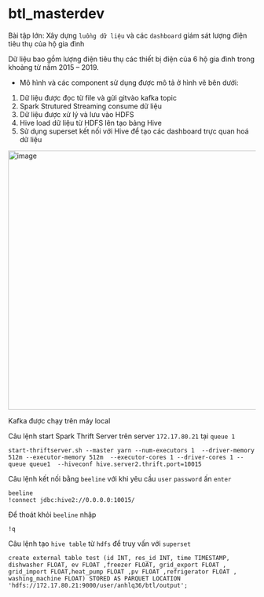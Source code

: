 # btl_masterdev
Bài tập lớn: Xây dựng `luồng dữ liệu` và các `dashboard` giám sát lượng điện tiêu thụ của hộ gia đình

Dữ liệu bao gồm lượng điện tiêu thụ các thiết bị điện của 6 hộ gia đình trong khoảng từ năm 2015 – 2019.

-	Mô hình và các component sử dụng được mô tả ở hình vẽ bên dưới:

1)	Dữ liệu được đọc từ file và gửi gitvào kafka topic
2)	Spark Strutured Streaming consume dữ liệu
3)	Dữ liệu được xử lý và lưu vào HDFS
4)	Hive load dữ liệu từ HDFS lên tạo bảng Hive
5)	Sử dụng superset kết nối với Hive để tạo các dashboard trực quan hoá dữ liệu

<img width="528" alt="image" src="https://user-images.githubusercontent.com/72133178/184479184-791b6d29-cf0d-4fb0-bda8-9ce226af16b5.png">

Kafka được chạy trên máy local  

Câu lệnh start Spark Thrift Server trên server `172.17.80.21` tại `queue 1`

    start-thriftserver.sh --master yarn --num-executors 1  --driver-memory 512m --executor-memory 512m  --executor-cores 1 --driver-cores 1 --queue queue1  --hiveconf hive.server2.thrift.port=10015
Câu lệnh kết nối bằng `beeline` với khi yêu cầu `user` `password` ấn `enter` 
    
    beeline
    !connect jdbc:hive2://0.0.0.0:10015/
Để thoát khỏi `beeline` nhập 
    
    !q
Câu lệnh tạo `hive table` từ `hdfs` để truy vấn với `superset`

    create external table test (id INT, res_id INT, time TIMESTAMP, dishwasher FLOAT, ev FLOAT ,freezer FLOAT, grid_export FLOAT , grid_import FLOAT,heat_pump FLOAT ,pv FLOAT ,refrigerator FLOAT , washing_machine FLOAT) STORED AS PARQUET LOCATION 'hdfs://172.17.80.21:9000/user/anhlq36/btl/output';